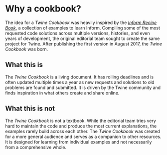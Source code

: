# Why a cookbook?

The idea for a *Twine Cookbook* was heavily inspired by the [*Inform Recipe Book*](http://inform7.com/learn/man/RB_1_1.html), a collection of examples to learn Inform. Compiling some of the most requested code solutions across multiple versions, histories, and even years of development, the original editorial team sought to create the same project for Twine. After publishing the first version in August 2017, the *Twine Cookbook* was born.

## What this is

The *Twine Cookbook* is a living document. It has rolling deadlines and is often updated multiple times a year as new requests and solutions to old problems are found and submitted. It is driven by the Twine community and finds inspiration in what others create and share online.

## What this is not

The *Twine Cookbook* is not a textbook. While the editorial team tries very hard to maintain the code and produce the most current explanations, the examples rarely build across each other. The *Twine Cookbook* was created for a more general audience and serves as a companion to other resources. It is designed for learning from individual examples and not necessarily from a comprehensive whole.
